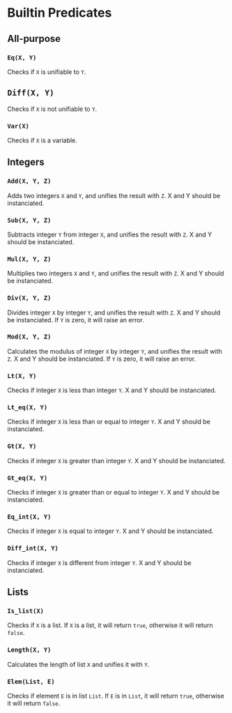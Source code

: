 # Builtin Predicates

## All-purpose

### `Eq(X, Y)`

Checks if `X` is unifiable to `Y`.

## `Diff(X, Y)`

Checks if `X` is not unifiable to `Y`.

### `Var(X)`

Checks if `X` is a variable.

## Integers

### `Add(X, Y, Z)`

Adds two integers `X` and `Y`, and unifies the result with `Z`.
X and Y should be instanciated.

### `Sub(X, Y, Z)`

Subtracts integer `Y` from integer `X`, and unifies the result with `Z`.
X and Y should be instanciated.

### `Mul(X, Y, Z)`

Multiplies two integers `X` and `Y`, and unifies the result with `Z`.
X and Y should be instanciated.

### `Div(X, Y, Z)`

Divides integer `X` by integer `Y`, and unifies the result with `Z`.
X and Y should be instanciated. If `Y` is zero, it will raise an error.

### `Mod(X, Y, Z)`

Calculates the modulus of integer `X` by integer `Y`, and unifies the result with `Z`.
X and Y should be instanciated. If `Y` is zero, it will raise an error.

### `Lt(X, Y)`

Checks if integer `X` is less than integer `Y`.
X and Y should be instanciated.

### `Lt_eq(X, Y)`

Checks if integer `X` is less than or equal to integer `Y`.
X and Y should be instanciated.

### `Gt(X, Y)`

Checks if integer `X` is greater than integer `Y`.
X and Y should be instanciated.

### `Gt_eq(X, Y)`

Checks if integer `X` is greater than or equal to integer `Y`.
X and Y should be instanciated.

### `Eq_int(X, Y)`

Checks if integer `X` is equal to integer `Y`.
X and Y should be instanciated.

### `Diff_int(X, Y)`

Checks if integer `X` is different from integer `Y`.
X and Y should be instanciated.

## Lists

### `Is_list(X)`

Checks if `X` is a list. If `X` is a list, it will return `true`, otherwise it will return `false`.

### `Length(X, Y)`

Calculates the length of list `X` and unifies it with `Y`.

### `Elem(List, E)`

Checks if element `E` is in list `List`. If `E` is in `List`, it will return `true`, otherwise it will return `false`.
